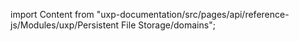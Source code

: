 
import Content from "uxp-documentation/src/pages/api/reference-js/Modules/uxp/Persistent File Storage/domains";

<Content query="product=xd"/>
